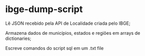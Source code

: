 # ibge-dump-script

Lê JSON recebido pela API de Localidade criada pelo IBGE;

Armazena dados de municípios, estados e regiões em arrays de dictionaries;

Escreve comandos do script sql em um .txt file



